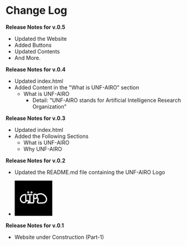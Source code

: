# Change Log
**Release Notes for v.0.5**
* Updated the Website
* Added Buttons 
* Updated Contents
* And More.


**Release Notes for v.0.4**
* Updated index.html
* Added Content in the "What is UNF-AIRO" section
	* What is UNF-AIRO
		* Detail: "UNF-AIRO stands for Artificial Intelligence Research Organization"




**Release Notes for v.0.3**
* Updated index.html
* Added the Following Sections
	* What is UNF-AIRO
	* Why UNF-AIRO


**Release Notes for v.0.2**
* Updated the README.md file containing the UNF-AIRO Logo

* <img src="Logo.png" alt="drawing" width="100"/>



**Release Notes for v.0.1**
* Website under Construction (Part-1)
